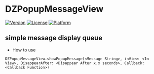 # DZPopupMessageView

[![Version](https://img.shields.io/cocoapods/v/DZPopupMessageView.svg?style=flat)](http://cocoapods.org/pods/DZPopupMessageView)
[![License](https://img.shields.io/cocoapods/l/DZPopupMessageView.svg?style=flat)](http://cocoapods.org/pods/DZPopupMessageView)
[![Platform](https://img.shields.io/cocoapods/p/DZPopupMessageView.svg?style=flat)](http://cocoapods.org/pods/DZPopupMessageView)

## simple message display queue

- How to use

```
DZPopupMessageView.showPopupMessage(<Message String>, inView: <In View>, DisappearAfter: <Disappear After x.x seconds>, Callback: <Callback Function>)
```